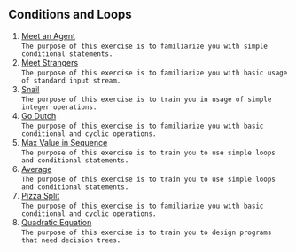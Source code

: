 ## Conditions and Loops
1. [Meet an Agent](https://github.com/pp8a/Java_Basics_ENG/tree/main/Conditions_and_Loops/meet-an-agent)<br/>```The purpose of this exercise is to familiarize you with simple conditional statements.```
2. [Meet Strangers](https://github.com/pp8a/Java_Basics_ENG/tree/main/Conditions_and_Loops/meet-a-stranger)<br/> ```The purpose of this exercise is to familiarize you with basic usage of standard input stream.```
3. [Snail](https://github.com/pp8a/Java_Basics_ENG/tree/main/Conditions_and_Loops/snail)<br/> ```The purpose of this exercise is to train you in usage of simple integer operations.```
4. [Go Dutch](https://github.com/pp8a/Java_Basics_ENG/tree/main/Conditions_and_Loops/go-dutch) <br/> ```The purpose of this exercise is to familiarize you with basic conditional and cyclic operations.```
5. [Max Value in Sequence](https://github.com/pp8a/Java_Basics_ENG/tree/main/Conditions_and_Loops/max-in-seq)<br/> ```The purpose of this exercise is to train you to use simple loops and conditional statements.```
6. [Average](https://github.com/pp8a/Java_Basics_ENG/tree/main/Conditions_and_Loops/average) <br/> ```The purpose of this exercise is to train you to use simple loops and conditional statements.```
7. [Pizza Split](https://github.com/pp8a/Java_Basics_ENG/tree/main/Conditions_and_Loops/pizza-split) <br/> ```The purpose of this exercise is to familiarize you with basic conditional and cyclic operations.```
8. [Quadratic Equation](https://github.com/pp8a/Java_Basics_ENG/tree/main/Conditions_and_Loops/quadratic-equation) <br/> ```The purpose of this exercise is to train you to design programs that need decision trees.```
